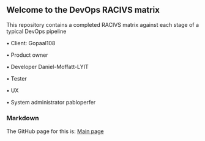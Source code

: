 ## Welcome to the DevOps RACIVS matrix

This repository contains a completed RACIVS matrix against each stage of a typical DevOps pipeline 

• Client:         Gopaal108

• Product owner

• Developer   Daniel-Moffatt-LYIT

• Tester

• UX

• System administrator  pabloperfer

### Markdown

The GitHub page for this is: [Main page](https://lyitcomputing.github.io/DevOps-RACVIS/)  
